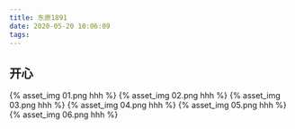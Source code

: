 ```yaml
---
title: 东原1891
date: 2020-05-20 10:06:09
tags:
---
```

## 开心
{% asset_img 01.png hhh %}
{% asset_img 02.png hhh %}
{% asset_img 03.png hhh %}
{% asset_img 04.png hhh %}
{% asset_img 05.png hhh %}
{% asset_img 06.png hhh %}
